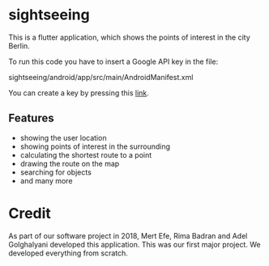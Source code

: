 # sightseeing

This is a flutter application, which shows the points of interest in the city Berlin.

To run this code you have to insert a Google API key in the file: 

sightseeing/android/app/src/main/AndroidManifest.xml

You can create a key by pressing this [link](https://flutter.io/docs/get-started/codelab).

## Features

- showing the user location
- showing points of interest in the surrounding
- calculating the shortest route to a point
- drawing the route on the map
- searching for objects
- and many more 

# Credit

As part of our software project in 2018, Mert Efe, Rima Badran and Adel Golghalyani developed this application. 
This was our first major project. 
We developed everything from scratch. 
